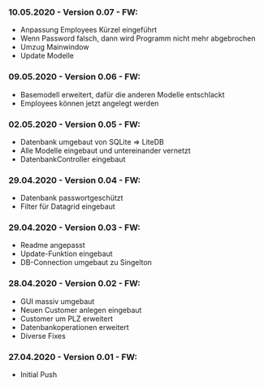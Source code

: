 ### 10.05.2020 - Version 0.07 - FW:
- Anpassung Employees Kürzel eingeführt
- Wenn Password falsch, dann wird Programm nicht mehr abgebrochen
- Umzug Mainwindow
- Update Modelle

### 09.05.2020 - Version 0.06 - FW:
- Basemodell erweitert, dafür die anderen Modelle entschlackt
- Employees können jetzt angelegt werden

### 02.05.2020 - Version 0.05 - FW:
- Datenbank umgebaut von SQLite => LiteDB
- Alle Modelle eingebaut und untereinander vernetzt
- DatenbankController eingebaut 

### 29.04.2020 - Version 0.04 - FW:
- Datenbank passwortgeschützt
- Filter für Datagrid eingebaut

### 29.04.2020 - Version 0.03 - FW:
- Readme angepasst
- Update-Funktion eingebaut
- DB-Connection umgebaut zu Singelton

### 28.04.2020 - Version 0.02 - FW:
- GUI massiv umgebaut
- Neuen Customer anlegen eingebaut
- Customer um PLZ erweitert
- Datenbankoperationen erweitert
- Diverse Fixes

### 27.04.2020 - Version 0.01 - FW:
- Initial Push